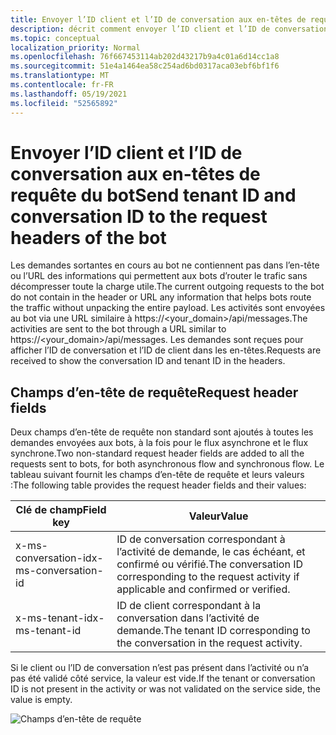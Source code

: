 ```yaml
---
title: Envoyer l’ID client et l’ID de conversation aux en-têtes de requête du bot
description: décrit comment envoyer l’ID client et l’ID de conversation aux en-têtes de requête du bot.
ms.topic: conceptual
localization_priority: Normal
ms.openlocfilehash: 76f667453114ab202d43217b9a4c01a6d14cc1a8
ms.sourcegitcommit: 51e4a1464ea58c254ad6bd0317aca03ebf6bf1f6
ms.translationtype: MT
ms.contentlocale: fr-FR
ms.lasthandoff: 05/19/2021
ms.locfileid: "52565892"
---
```

# <a name="send-tenant-id-and-conversation-id-to-the-request-headers-of-the-bot"></a><span data-ttu-id="523ea-103">Envoyer l’ID client et l’ID de conversation aux en-têtes de requête du bot</span><span class="sxs-lookup"><span data-stu-id="523ea-103">Send tenant ID and conversation ID to the request headers of the bot</span></span>

<span data-ttu-id="523ea-104">Les demandes sortantes en cours au bot ne contiennent pas dans l’en-tête ou l’URL des informations qui permettent aux bots d’router le trafic sans décompresser toute la charge utile.</span><span class="sxs-lookup"><span data-stu-id="523ea-104">The current outgoing requests to the bot do not contain in the header or URL any information that helps bots route the traffic without unpacking the entire payload.</span></span> <span data-ttu-id="523ea-105">Les activités sont envoyées au bot via une URL similaire à https://<your_domain>/api/messages.</span><span class="sxs-lookup"><span data-stu-id="523ea-105">The activities are sent to the bot through a URL similar to https://<your_domain>/api/messages.</span></span> <span data-ttu-id="523ea-106">Les demandes sont reçues pour afficher l’ID de conversation et l’ID de client dans les en-têtes.</span><span class="sxs-lookup"><span data-stu-id="523ea-106">Requests are received to show the conversation ID and tenant ID in the headers.</span></span>

## <a name="request-header-fields"></a><span data-ttu-id="523ea-107">Champs d’en-tête de requête</span><span class="sxs-lookup"><span data-stu-id="523ea-107">Request header fields</span></span>

<span data-ttu-id="523ea-108">Deux champs d’en-tête de requête non standard sont ajoutés à toutes les demandes envoyées aux bots, à la fois pour le flux asynchrone et le flux synchrone.</span><span class="sxs-lookup"><span data-stu-id="523ea-108">Two non-standard request header fields are added to all the requests sent to bots, for both asynchronous flow and synchronous flow.</span></span> <span data-ttu-id="523ea-109">Le tableau suivant fournit les champs d’en-tête de requête et leurs valeurs :</span><span class="sxs-lookup"><span data-stu-id="523ea-109">The following table provides the request header fields and their values:</span></span>

| <span data-ttu-id="523ea-110">Clé de champ</span><span class="sxs-lookup"><span data-stu-id="523ea-110">Field key</span></span> | <span data-ttu-id="523ea-111">Valeur</span><span class="sxs-lookup"><span data-stu-id="523ea-111">Value</span></span> |
|----------------|-----------------|
| <span data-ttu-id="523ea-112">x-ms-conversation-id</span><span class="sxs-lookup"><span data-stu-id="523ea-112">x-ms-conversation-id</span></span> | <span data-ttu-id="523ea-113">ID de conversation correspondant à l’activité de demande, le cas échéant, et confirmé ou vérifié.</span><span class="sxs-lookup"><span data-stu-id="523ea-113">The conversation ID corresponding to the request activity if applicable and confirmed or verified.</span></span> |
| <span data-ttu-id="523ea-114">x-ms-tenant-id</span><span class="sxs-lookup"><span data-stu-id="523ea-114">x-ms-tenant-id</span></span> | <span data-ttu-id="523ea-115">ID de client correspondant à la conversation dans l’activité de demande.</span><span class="sxs-lookup"><span data-stu-id="523ea-115">The tenant ID corresponding to the conversation in the request activity.</span></span> |

<span data-ttu-id="523ea-116">Si le client ou l’ID de conversation n’est pas présent dans l’activité ou n’a pas été validé côté service, la valeur est vide.</span><span class="sxs-lookup"><span data-stu-id="523ea-116">If the tenant or conversation ID is not present in the activity or was not validated on the service side, the value is empty.</span></span>

![Champs d’en-tête de requête](~/assets/images/bots/requestheaderfields.png)
